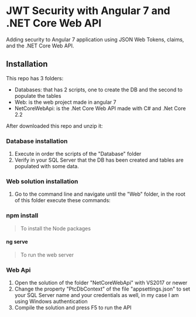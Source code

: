 # JWT Security with Angular 7 and .NET Core Web API

Adding security to Angular 7 application using JSON Web Tokens, claims, and the .NET Core Web API.

## Installation
This repo has 3 folders:
- Databases: that has 2 scripts, one to create the DB and the second to populate the tables
- Web: is the web project made in angular 7 
- NetCoreWebApi: is the .Net Core Web API made with C# and .Net Core 2.2

After downloaded this repo and unzip it:

### Database installation
1) Execute in order the scripts of the "Database" folder
2) Verify in your SQL Server that the DB has been created and tables are populated with some data.

### Web solution installation
1) Go to the command line and navigate until the "Web" folder, in the root of this folder execute these commands:

### npm install 
> To install the Node packages
  
#### ng serve
> To run the web server

### Web Api
1) Open the solution of the folder "NetCoreWebApi" with VS2017 or newer 
2) Change the property "PtcDbContext" of the file "appsettings.json" to set your SQL Server name and your credentials as well, in my case I am using Windows authentication
3) Compile the solution and press F5 to run the API
